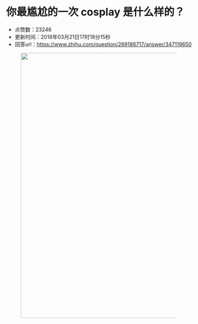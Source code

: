 # 你最尴尬的一次 cosplay 是什么样的？
- 点赞数：23246
- 更新时间：2018年03月21日17时18分15秒
- 回答url：https://www.zhihu.com/question/269186717/answer/347119650
<body>
 <figure>
  <img src="https://pic1.zhimg.com/50/v2-c9c9f6305ede62efa559caae6abf194f_720w.jpg?source=1940ef5c" data-rawwidth="720" data-rawheight="481" data-original-token="v2-c9c9f6305ede62efa559caae6abf194f" class="origin_image zh-lightbox-thumb" width="720" data-original="https://pic1.zhimg.com/v2-c9c9f6305ede62efa559caae6abf194f_r.jpg?source=1940ef5c">
 </figure>
</body>